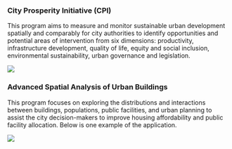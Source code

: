 ### City Prosperity Initiative (CPI)

This program aims to measure and monitor sustainable urban development spatially and comparably for city authorities to identify opportunities and potential areas of intervention from six dimensions: productivity, infrastructure development, quality of life, equity and social inclusion, environmental sustainability, urban governance and legislation.

![](https://github.com/SmartWang18/Changzhen/blob/master/img/CPI6D.png)

### Advanced Spatial Analysis of Urban Buildings 

This program focuses on exploring the distributions and interactions between buildings, populations, public facilities, and urban planning to assist the city decision-makers to improve housing affordability and public facility allocation.
Below is one example of the application.

![](https://github.com/SmartWang18/Changzhen/blob/master/img/building.png)
